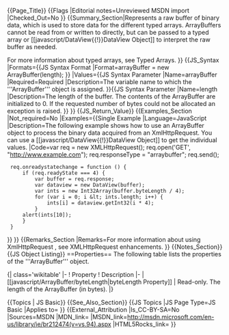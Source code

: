{{Page_Title}}
{{Flags
|Editorial notes=Unreviewed MSDN import
|Checked_Out=No
}}
{{Summary_Section|Represents a raw buffer of binary data, which is used to store data for the different typed arrays. ArrayBuffers cannot be read from or written to directly, but can be passed to a typed array or [[javascript/DataView{{!}}DataView Object]] to interpret the raw buffer as needed.

For more information about typed arrays, see Typed Arrays.
}}
{{JS_Syntax
|Formats={{JS Syntax Format
|Format=arrayBuffer = new ArrayBuffer(length);
}}
|Values={{JS Syntax Parameter
|Name=arrayBuffer
|Required=Required
|Description=The variable name to which the '''ArrayBuffer''' object is assigned.
}}{{JS Syntax Parameter
|Name=length
|Description=The length of the buffer. The contents of the ArrayBuffer are initialized to 0. If the requested number of bytes could not be allocated an exception is raised.
}}
}}
{{JS_Return_Value}}
{{Examples_Section
|Not_required=No
|Examples={{Single Example
|Language=JavaScript
|Description=The following example shows how to use an ArrayBuffer object to process the binary data acquired from an XmlHttpRequest. You can use a [[javascript/DataView{{!}}DataView Object]] to get the individual values.
|Code=var req = new XMLHttpRequest();
     req.open('GET', "http://www.example.com");
     req.responseType = "arraybuffer";
     req.send();
 
     req.onreadystatechange = function () {
         if (req.readyState === 4) {
             var buffer = req.response;
             var dataview = new DataView(buffer);
             var ints = new Int32Array(buffer.byteLength / 4);
             for (var i = 0; i &lt; ints.length; i++) {
                 ints[i] = dataview.getInt32(i * 4);
             }
         alert(ints[10]);
         }
     }
}}
}}
{{Remarks_Section
|Remarks=For more information about using XmlHttpRequest , see XMLHttpRequest enhancements.
}}
{{Notes_Section}}
{{JS Object Listing}}
==Properties==
The following table lists the properties of the '''ArrayBuffer''' object.

{| class='wikitable'
|-
! Property
! Description
|-
| [[javascript/ArrayBuffer/byteLength|byteLength Property]]
| Read-only. The length of the ArrayBuffer (in bytes).
|}


{{Topics | JS Basic}}
{{See_Also_Section}}
{{JS Topics
|JS Page Type=JS Basic
|Applies to=
}}
{{External_Attribution
|Is_CC-BY-SA=No
|Sources=MSDN
|MDN_link=
|MSDN_link=http://msdn.microsoft.com/en-us/library/ie/br212474(v=vs.94).aspx
|HTML5Rocks_link=
}}